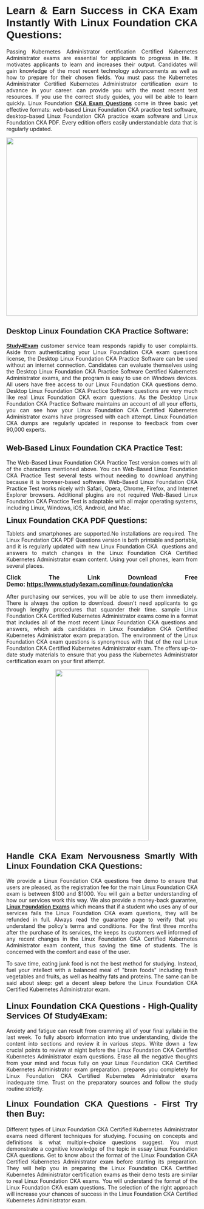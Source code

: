 <h1 style="text-align: justify;"><span style="font-family:Tahoma,Geneva,sans-serif;"><strong>Learn & Earn Success in CKA Exam Instantly With Linux Foundation CKA Questions:</strong></span></h1>

<p style="text-align: justify;">Passing Kubernetes Administrator certification Certified Kubernetes Administrator exams are essential for applicants to progress in life. It motivates applicants to learn and increases their output. Candidates will gain knowledge of the most recent technology advancements as well as how to prepare for their chosen fields. You must pass the Kubernetes Administrator Certified Kubernetes Administrator certification exam to advance in your career. can provide you with the most recent test resources. If you use the correct study guides, you will be able to learn quickly. Linux Foundation <a href="https://www.study4exam.com/linux-foundation/cka" target="_blank"><span style="font-family:Tahoma,Geneva,sans-serif;"><strong>CKA Exam Questions</strong></span></a> come in three basic yet effective formats: web-based Linux Foundation CKA practice test software, desktop-based Linux Foundation CKA practice exam software and Linux Foundation CKA PDF. Every edition offers easily understandable data that is regularly updated.</p>

<p style="text-align: justify;"><a href="https://www.study4exam.com/linux-foundation/cka" target="_blank"><img alt="" src="https://lh3.googleusercontent.com/pw/AM-JKLVq_oPqfp0-n5zn4yqAoyjjcA2yO-jT5Cm68rj_xPcdsmakSaLzyxJ8unsRMKMdGkmOINvzyM17CwNHdrz3aK03FYcCewHDEYJs7lAvJLcrBifJ5qSpkhSIJgPhz-7dSY7ixq9ev6p4G2ds_VnujUaf=w1366-h530-no?authuser=0" style="width: 100%; height: 470px;" /></a></p>

<h2 style="text-align: justify;"><span style="font-family:Tahoma,Geneva,sans-serif;"><strong><span style="font-size:20px;">Desktop Linux Foundation CKA Practice Software:</span></strong></span></h2>

<p style="text-align: justify;"><a href="https://www.study4exam.com/" target="_blank"><span style="font-family:Tahoma,Geneva,sans-serif;"><strong>Study4Exam</strong></span></a> customer service team responds rapidly to user complaints. Aside from authenticating your Linux Foundation CKA exam questions license, the Desktop Linux Foundation CKA Practice Software can be used without an internet connection. Candidates can evaluate themselves using the Desktop Linux Foundation CKA Practice Software Certified Kubernetes Administrator exams, and the program is easy to use on Windows devices. All users have free access to our Linux Foundation CKA questions demo. Desktop Linux Foundation CKA Practice Software questions are very much like real Linux Foundation CKA exam questions. As the Desktop Linux Foundation CKA Practice Software maintains an account of all your efforts, you can see how your Linux Foundation CKA Certified Kubernetes Administrator exams have progressed with each attempt. Linux Foundation CKA dumps are regularly updated in response to feedback from over 90,000 experts.</p>

<h2 style="text-align: justify;"><strong><span style="font-family:Tahoma,Geneva,sans-serif;"><span style="font-size:20px;">Web-Based Linux Foundation CKA Practice Test:</span></span></strong></h2>

<p style="text-align: justify;">The Web-Based Linux Foundation CKA Practice Test version comes with all of the characters mentioned above. You can Web-Based Linux Foundation CKA Practice Test several tests without needing to download anything because it is browser-based software. Web-Based Linux Foundation CKA Practice Test works nicely with Safari, Opera, Chrome, Firefox, and Internet Explorer browsers. Additional plugins are not required Web-Based Linux Foundation CKA Practice Test is adaptable with all major operating systems, including Linux, Windows, iOS, Android, and Mac.</p>

<p style="text-align: justify;"><strong><span style="font-family:Tahoma,Geneva,sans-serif;"><span style="font-size:20px;">Linux Foundation CKA PDF Questions:</span></span></strong></p>

<p style="text-align: justify;">Tablets and smartphones are supported.No installations are required. The Linux Foundation CKA PDF Questions version is both printable and portable, and it is regularly updated with new Linux Foundation CKA  questions and answers to match changes in the Linux Foundation CKA Certified Kubernetes Administrator exam content. Using your cell phones, learn from several places.</p>

<p style="text-align: justify;"><strong><span style="font-size:16px;"><span style="font-family:Tahoma,Geneva,sans-serif;">Click The Link Download Free Demo:</span></span></strong> <strong><span style="font-size:16px;"><span style="font-family:Tahoma,Geneva,sans-serif;"><a href="https://www.study4exam.com/linux-foundation/cka" target="_blank">https://www.study4exam.com/linux-foundation/cka</a></span></span></strong></p>

<p style="text-align: justify;">After purchasing our services, you will be able to use them immediately. There is always the option to download. doesn't need applicants to go through lengthy procedures that squander their time. sample Linux Foundation CKA Certified Kubernetes Administrator exams come in a format that includes all of the most recent Linux Foundation CKA questions and answers, which aids candidates in Linux Foundation CKA Certified Kubernetes Administrator exam preparation. The environment of the Linux Foundation CKA exam questions is synonymous with that of the real Linux Foundation CKA Certified Kubernetes Administrator exam. The offers up-to-date study materials to ensure that you pass the Kubernetes Administrator certification exam on your first attempt.</p>

<p style="text-align: center;"><a href="https://www.study4exam.com/linux-foundation/cka" target="_blank"><img alt="" src="https://lh3.googleusercontent.com/pw/AM-JKLXfNjhwPiMVy0ctVShSUYpvTBudxxEKSjIvWyQcQ4fkjC7tw4fAHzQCxVumweZ4lZywWu345GH-ksy4ecL_MjJ_HOMVvBbLXRtkP9fACCrcmZAb4vVtcna_wHGfpzNHbsqs91m4DXRGfOMJpFZl-Ci9=w650-h649-no?authuser=0" style="width: 70%; height: 450px;" /></a></p>

<h2 style="text-align: justify;"><strong><span style="font-size:22px;"><span style="font-family:Tahoma,Geneva,sans-serif;">Handle CKA Exam Nervousness Smartly With Linux Foundation CKA Questions:</span></span></strong></h2>

<p style="text-align: justify;">We provide a Linux Foundation CKA questions free demo to ensure that users are pleased, as the registration fee for the main Linux Foundation CKA exam is between $100 and $1000. You will gain a better understanding of how our services work this way. We also provide a money-back guarantee, <a href="https://www.study4exam.com/linux-foundation-exams" target="_blank"><span style="font-family:Tahoma,Geneva,sans-serif;"><strong>Linux Foundation Exams</strong></span></a> which means that if a student who uses any of our services fails the Linux Foundation CKA exam questions, they will be refunded in full. Always read the guarantee page to verify that you understand the policy's terms and conditions. For the first three months after the purchase of its services, the keeps its customers well informed of any recent changes in the Linux Foundation CKA Certified Kubernetes Administrator exam content, thus saving the time of students. The is concerned with the comfort and ease of the user.</p>

<p style="text-align: justify;">To save time, eating junk food is not the best method for studying. Instead, fuel your intellect with a balanced meal of "brain foods" including fresh vegetables and fruits, as well as healthy fats and proteins. The same can be said about sleep: get a decent sleep before the Linux Foundation CKA Certified Kubernetes Administrator exam.</p>

<h3 style="text-align: justify;"><span style="font-family:Tahoma,Geneva,sans-serif;"><strong><span style="font-size:22px;">Linux Foundation CKA Questions - High-Quality Services Of Study4Exam:</span></strong></span></h3>

<p style="text-align: justify;">Anxiety and fatigue can result from cramming all of your final syllabi in the last week. To fully absorb information into true understanding, divide the content into sections and review it in various steps. Write down a few crucial points to review at night before the Linux Foundation CKA Certified Kubernetes Administrator exam questions. Erase all the negative thoughts from your mind and focus fully on your Linux Foundation CKA Certified Kubernetes Administrator exam preparation. prepares you completely for Linux Foundation CKA Certified Kubernetes Administrator exams inadequate time. Trust on the preparatory sources and follow the study routine strictly. </p>

<h4 style="text-align: justify;"><span style="font-family:Tahoma,Geneva,sans-serif;"><strong><span style="font-size:22px;">Linux Foundation CKA Questions - First Try then Buy:</span></strong></span></h4>

<p style="text-align: justify;">Different types of Linux Foundation CKA Certified Kubernetes Administrator exams need different techniques for studying. Focusing on concepts and definitions is what multiple-choice questions suggest. You must demonstrate a cognitive knowledge of the topic in essay Linux Foundation CKA questions. Get to know about the format of the Linux Foundation CKA Certified Kubernetes Administrator exam before starting its preparation. They will help you in preparing the Linux Foundation CKA Certified Kubernetes Administrator certification exams as their demo tests are similar to real Linux Foundation CKA exams. You will understand the format of the Linux Foundation CKA exam questions. The selection of the right approach will increase your chances of success in the Linux Foundation CKA Certified Kubernetes Administrator exam.</p>
